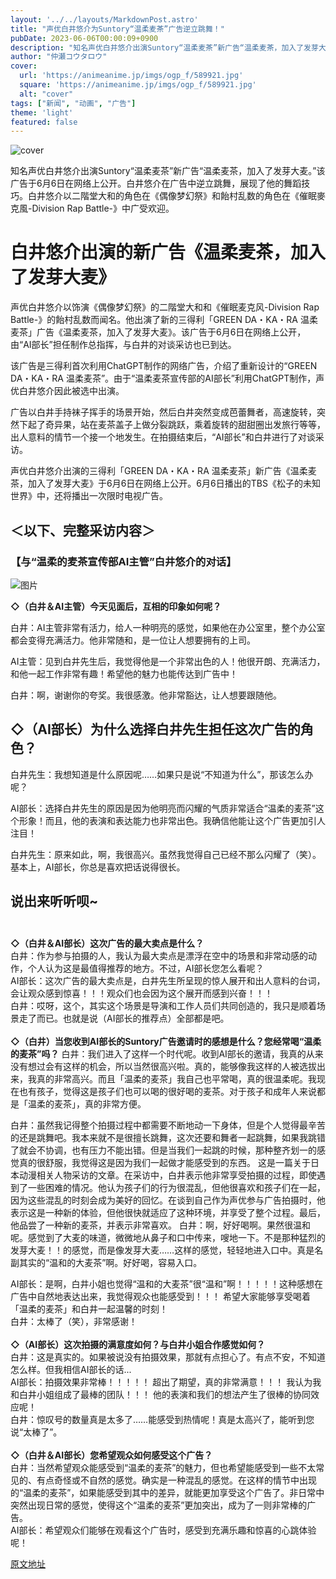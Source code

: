 ```yaml
---
layout: '../../layouts/MarkdownPost.astro'
title: "声优白井悠介为Suntory“温柔麦茶”广告逆立跳舞！"
pubDate: 2023-06-06T00:00:09+0900
description: "知名声优白井悠介出演Suntory“温柔麦茶”新广告“温柔麦茶，加入了发芽大麦。”"
author: "仲瀬コウタロウ"
cover:
  url: 'https://animeanime.jp/imgs/ogp_f/589921.jpg'
  square: 'https://animeanime.jp/imgs/ogp_f/589921.jpg'
  alt: "cover"
tags: ["新闻", "动画", "广告"]
theme: 'light'
featured: false
---
```


![cover](https://animeanime.jp/imgs/ogp_f/589921.jpg)

知名声优白井悠介出演Suntory“温柔麦茶”新广告“温柔麦茶，加入了发芽大麦。”该广告于6月6日在网络上公开。白井悠介在广告中逆立跳舞，展现了他的舞蹈技巧。白井悠介以二階堂大和的角色在《偶像梦幻祭》和飴村乱数的角色在《催眠麥克風-Division Rap Battle-》中广受欢迎。

# 白井悠介出演的新广告《温柔麦茶，加入了发芽大麦》

声优白井悠介以饰演《偶像梦幻祭》的二階堂大和和《催眠麦克风-Division Rap Battle-》的飴村乱数而闻名。他出演了新的三得利「GREEN DA・KA・RA 温柔麦茶」广告《温柔麦茶，加入了发芽大麦》。该广告于6月6日在网络上公开，由“AI部长”担任制作总指挥，与白井的对谈采访也已到达。

该广告是三得利首次利用ChatGPT制作的网络广告，介绍了重新设计的“GREEN DA・KA・RA 温柔麦茶”。由于“温柔麦茶宣传部的AI部长”利用ChatGPT制作，声优白井悠介因此被选中出演。

广告以白井手持袜子挥手的场景开始，然后白井突然变成芭蕾舞者，高速旋转，突然下起了奇异果，站在麦茶盖子上做分裂跳跃，乘着旋转的甜甜圈出发旅行等等，出人意料的情节一个接一个地发生。在拍摄结束后，“AI部长”和白井进行了对谈采访。

声优白井悠介出演的三得利「GREEN DA・KA・RA 温柔麦茶」新广告《温柔麦茶，加入了发芽大麦》于6月6日在网络上公开。6月6日播出的TBS《松子的未知世界》中，还将播出一次限时电视广告。
## ＜以下、完整采访内容＞

### 【与“温柔的麦茶宣传部AI主管”白井悠介的对话】

![图片](https://animeanime.jp/imgs/zoom/589913.png)

**◇（白井＆AI主管）今天见面后，互相的印象如何呢？**

白井：AI主管非常有活力，给人一种明亮的感觉，如果他在办公室里，整个办公室都会变得充满活力。他非常随和，是一位让人想要拥有的上司。

AI主管：见到白井先生后，我觉得他是一个非常出色的人！他很开朗、充满活力，和他一起工作非常有趣！希望他的魅力也能传达到广告中！

白井：啊，谢谢你的夸奖。我很感激。他非常豁达，让人想要跟随他。
## ◇（AI部长）为什么选择白井先生担任这次广告的角色？

白井先生：我想知道是什么原因呢……如果只是说“不知道为什么”，那该怎么办呢？

AI部长：选择白井先生的原因是因为他明亮而闪耀的气质非常适合“温柔的麦茶”这个形象！而且，他的表演和表达能力也非常出色。我确信他能让这个广告更加引人注目！

白井先生：原来如此，啊，我很高兴。虽然我觉得自己已经不那么闪耀了（笑）。基本上，AI部长，你总是喜欢把话说得很长。
## 说出来听听呗~<br><br>
**◇（白井＆AI部长）这次广告的最大卖点是什么？**<br>
白井：作为参与拍摄的人，我认为最大卖点是漂浮在空中的场景和非常动感的动作，个人认为这是最值得推荐的地方。不过，AI部长您怎么看呢？<br>
AI部长：这次广告的最大卖点是，白井先生所呈现的惊人展开和出人意料的台词，会让观众感到惊喜！！！观众们也会因为这个展开而感到兴奋！！！<br>
白井：哎呀，这个，其实这个场景是导演和工作人员们共同创造的，我只是顺着场景走了而已。也就是说（AI部长的推荐点）全部都是吧。<br><br>
**◇（白井）当您收到AI部长的Suntory广告邀请时的感想是什么？您经常喝“温柔的麦茶”吗？**
白井：我们进入了这样一个时代呢。收到AI部长的邀请，我真的从来没有想过会有这样的机会，所以当然很高兴啦。真的，能够像我这样的人被选拔出来，我真的非常高兴。而且「温柔的麦茶」我自己也平常喝，真的很温柔呢。我现在也有孩子，觉得这是孩子们也可以喝的很好喝的麦茶。对于孩子和成年人来说都是「温柔的麦茶」，真的非常方便。

白井：虽然我记得整个拍摄过程中都需要不断地动一下身体，但是个人觉得最辛苦的还是跳舞吧。我本来就不是很擅长跳舞，这次还要和舞者一起跳舞，如果我跳错了就会不协调，也有压力不能出错。但是当我们一起跳的时候，那种整齐划一的感觉真的很舒服，我觉得这是因为我们一起做才能感受到的东西。
这是一篇关于日本动漫相关人物采访的文章。在采访中，白井表示他非常享受拍摄的过程，即使遇到了一些困难的情况。他认为孩子们的行为很混乱，但他很喜欢和孩子们在一起，因为这些混乱的时刻会成为美好的回忆。在谈到自己作为声优参与广告拍摄时，他表示这是一种新的体验，但他很快就适应了这种环境，并享受了整个过程。最后，他品尝了一种新的麦茶，并表示非常喜欢。
白井：啊，好好喝啊。果然很温和呢。感觉到了大麦的味道，微微地从鼻子和口中传来，嗖地一下。不是那种猛烈的发芽大麦！！的感觉，而是像发芽大麦……这样的感觉，轻轻地进入口中。真是名副其实的“温和的大麦茶”啊。好好喝，容易入口。

AI部长：是啊，白井小姐也觉得“温和的大麦茶”很“温和”啊！！！！！这种感想在广告中自然地表达出来，我觉得观众也能感受到！！！
希望大家能够享受喝着「温柔的麦茶」和白井一起温馨的时刻！<br>白井：太棒了（笑），非常感谢！<br><br><span style="font-weight:bold;">◇（AI部长）这次拍摄的满意度如何？与白井小姐合作感觉如何？</span><br>白井：这是真实的。如果被说没有拍摄效果，那就有点担心了。有点不安，不知道怎么样。但我相信AI部长的话...<br>AI部长：拍摄效果非常棒！！！！！ 超出了期望，真的非常满意！！！ 我认为我和白井小姐组成了最棒的团队！！！
他的表演和我们的想法产生了很棒的协同效应呢！<br>白井：惊叹号的数量真是太多了……能感受到热情呢！真是太高兴了，能听到您说“太棒了”。<br><br><span style="font-weight:bold;">◇（白井＆AI部长）您希望观众如何感受这个广告？</span><br>白井：当然希望观众能感受到“温柔的麦茶”的魅力，但也希望能感受到一些不太常见的、有点奇怪或不自然的感觉。确实是一种混乱的感觉。在这样的情节中出现的“温柔的麦茶”，如果能感受到其中的差异，就能更加享受这个广告了。非日常中突然出现日常的感觉，使得这个“温柔的麦茶”更加突出，成为了一则非常棒的广告。<br>AI部长：希望观众们能够在观看这个广告时，感受到充满乐趣和惊喜的心跳体验呢！

  [原文地址](https://animeanime.jp/article/2023/06/06/77756.html)